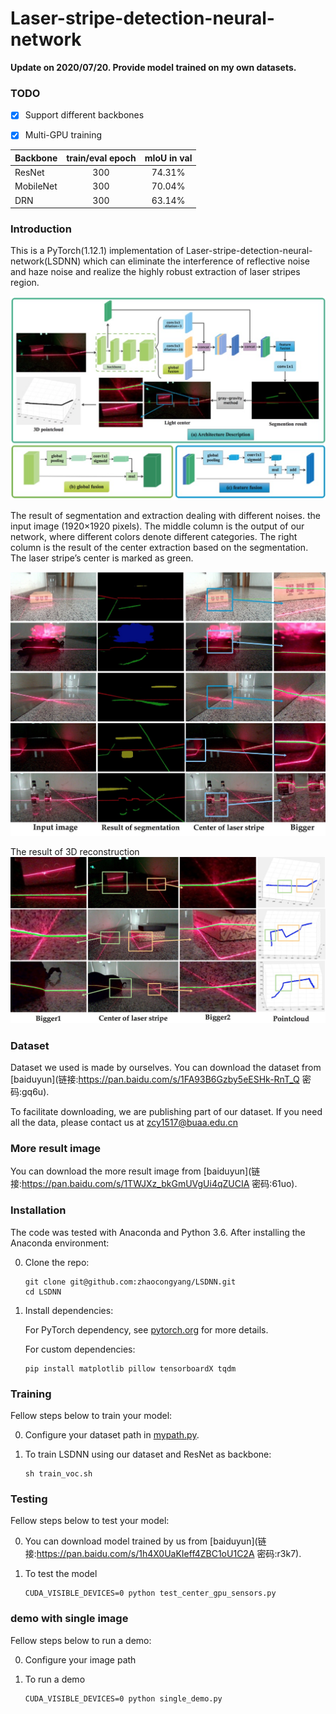 # Laser-stripe-detection-neural-network

**Update on 2020/07/20. Provide model trained on my own datasets.**  

### TODO
- [x] Support different backbones
- [x] Multi-GPU training



| Backbone  | train/eval epoch  |mIoU in val |
| :-------- | :------------: |:---------: |
| ResNet    | 300            | 74.31%     | 
| MobileNet | 300            | 70.04%     | 
| DRN       | 300            | 63.14%     | 




### Introduction
This is a PyTorch(1.12.1) implementation of Laser-stripe-detection-neural-network(LSDNN) which can eliminate the interference of reflective noise and haze noise and realize the highly robust extraction of laser stripes region.

![overview](doc/overview.png)

The result of segmentation and extraction dealing with different noises. the input image (1920×1920 pixels). The middle column is the output of our network, where different colors denote different categories. The right column is the result of the center extraction based on the segmentation. The laser stripe’s center is marked as green.

![Seg Results](doc/seg_result.jpg)

The result of 3D reconstruction
![3D reconstruction](doc/pointcloud.jpg)

### Dataset
Dataset we used is made by ourselves. You can download the dataset from [baiduyun](链接:https://pan.baidu.com/s/1FA93B6Gzby5eESHk-RnT_Q  密码:gq6u).

To facilitate downloading, we are publishing part of our dataset. If you need all the data, please contact us at zcy1517@buaa.edu.cn

### More result image
You can download the more result image from [baiduyun](链接:https://pan.baidu.com/s/1TWJXz_bkGmUVgUi4qZUCIA  密码:61uo).


### Installation
The code was tested with Anaconda and Python 3.6. After installing the Anaconda environment:

0. Clone the repo:
    ```Shell
    git clone git@github.com:zhaocongyang/LSDNN.git
    cd LSDNN
    ```

1. Install dependencies:

    For PyTorch dependency, see [pytorch.org](https://pytorch.org/) for more details.

    For custom dependencies:
    ```Shell
    pip install matplotlib pillow tensorboardX tqdm
    ```
### Training
Fellow steps below to train your model:

0. Configure your dataset path in [mypath.py](https://github.com/zhaocongyang/LSDNN/blob/master/mypath.py).

1. To train LSDNN using our dataset and ResNet as backbone:
    ```Shell
    sh train_voc.sh
    ```
### Testing
Fellow steps below to test your model:

0. You can download model trained by us from [baiduyun](链接:https://pan.baidu.com/s/1h4X0UaKIeff4ZBC1oU1C2A  密码:r3k7).

1. To test the model

    ```Shell
    CUDA_VISIBLE_DEVICES=0 python test_center_gpu_sensors.py
    ```

### demo with single image
Fellow steps below to run a demo:

0. Configure your image path 

1. To run a demo 

    ```Shell
    CUDA_VISIBLE_DEVICES=0 python single_demo.py
    ```
